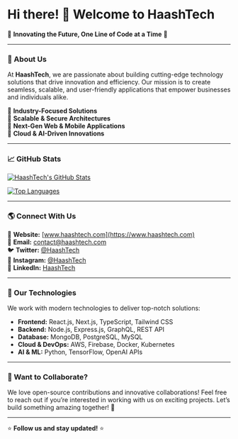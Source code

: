 # Hi there! 👋 Welcome to HaashTech

🚀 **Innovating the Future, One Line of Code at a Time** 🚀

---

### 🏢 About Us
At **HaashTech**, we are passionate about building cutting-edge technology solutions that drive innovation and efficiency. Our mission is to create seamless, scalable, and user-friendly applications that empower businesses and individuals alike.

🔹 **Industry-Focused Solutions**  
🔹 **Scalable & Secure Architectures**  
🔹 **Next-Gen Web & Mobile Applications**  
🔹 **Cloud & AI-Driven Innovations**

---

### 📈 GitHub Stats
[![HaashTech's GitHub Stats](https://github-readme-stats.vercel.app/api?username=haashtech&count_private=true&theme=cobalt&show_icons=true)](https://github.com/haashtech/github-readme-stats)

[![Top Languages](https://github-readme-stats.vercel.app/api/top-langs/?username=haashtech&layout=compact&langs_count=7&theme=cobalt)](https://github.com/haashtech/github-readme-stats)

---

### 🌎 Connect With Us
💼 **Website:** [www.haashtech.com](https://www.haashtech.com)  
📧 **Email:** contact@haashtech.com  
🐦 **Twitter:** [@HaashTech](https://twitter.com/HaashTech)  
📸 **Instagram:** [@HaashTech](https://instagram.com/HaashTech)  
💬 **LinkedIn:** [HaashTech](https://linkedin.com/company/haashtech)

---

### 🚀 Our Technologies
We work with modern technologies to deliver top-notch solutions:

- **Frontend:** React.js, Next.js, TypeScript, Tailwind CSS
- **Backend:** Node.js, Express.js, GraphQL, REST API
- **Database:** MongoDB, PostgreSQL, MySQL
- **Cloud & DevOps:** AWS, Firebase, Docker, Kubernetes
- **AI & ML:** Python, TensorFlow, OpenAI APIs

---

### 🤝 Want to Collaborate?
We love open-source contributions and innovative collaborations! Feel free to reach out if you’re interested in working with us on exciting projects. Let’s build something amazing together! 🚀

---

⭐ **Follow us and stay updated!** ⭐


